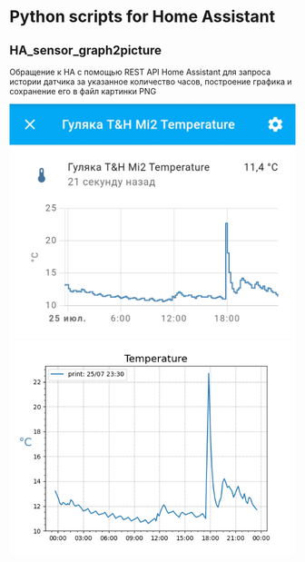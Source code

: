 # Python scripts for Home Assistant

## HA_sensor_graph2picture

Обращение к НА с помощью REST API Home Assistant для запроса истории датчика за указанное количество часов, построение графика и сохранение его в файл картинки PNG

![Sensor hystory graph from Home Assitant](HA_sensor_graph2picture_sensor-hystory.png)  ![Sensor hystory graph from Python script use matplotlib](HA_sensor_graph2picture_plot.png)
